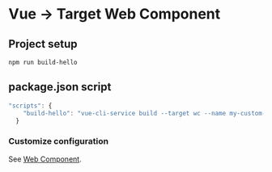 # Vue -> Target Web Component

## Project setup
```
npm run build-hello
```

## package.json script
```javascript
"scripts": {
    "build-hello": "vue-cli-service build --target wc --name my-custom-element ./src/HelloWorld.vue"
  }
```

### Customize configuration
See [Web Component](https://cli.vuejs.org/guide/build-targets.html#web-component).
